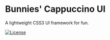 # Bunnies' Cappuccino UI

A lightweight CSS3 UI framework for fun.

[![License](https://img.shields.io/github/license/bunniescc/cappuccino.svg?color=blue&style=flat-square)](https://github.com/bunniescc/cappuccino/blob/master/LICENSE)
